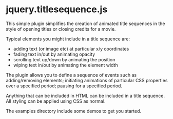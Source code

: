 jquery.titlesequence.js
=======================

This simple plugin simplifies the creation of animated title sequences in
the style of opening titles or closing credits for a movie.

Typical elements you might include in a title sequence are:

 * adding text (or image etc) at particular x/y coordinates
 * fading text in/out by animating opacity
 * scrolling text up/down by animating the position
 * wiping text in/out by animating the element width

The plugin allows you to define a sequence of events such as adding/removing
elements; initiating animations of particular CSS properties over a specified
period; pausing for a specified period.

Anything that can be included in HTML can be included in a title sequence.  All
styling can be applied using CSS as normal.

The examples directory include some demos to get you started.
